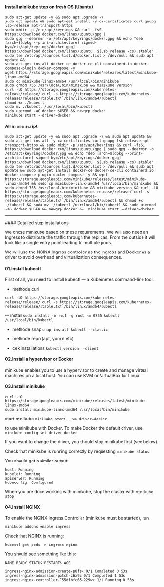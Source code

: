 #### Install minikube step on fresh OS (Ubuntu)
```
sudo apt-get update -y && sudo apt upgrade -y 
sudo apt update && sudo apt-get install -y ca-certificates curl gnupg lsb-release apt-transport-https 
sudo mkdir -p /etc/apt/keyrings && curl -fsSL https://download.docker.com/linux/ubuntu/gpg | 
sudo gpg --dearmor -o /etc/apt/keyrings/docker.gpg && echo "deb [arch=$(dpkg --print-architecture) signed-by=/etc/apt/keyrings/docker.gpg] https://download.docker.com/linux/ubuntu  $(lsb_release -cs) stable" | sudo tee /etc/apt/sources.list.d/docker.list > /dev/null && sudo apt update && 
sudo apt-get install docker-ce docker-ce-cli containerd.io docker-compose-plugin docker-compose -y 
wget https://storage.googleapis.com/minikube/releases/latest/minikube-linux-amd64 
sudo cp minikube-linux-amd64 /usr/local/bin/minikube 
sudo chmod 755 /usr/local/bin/minikube && minikube version  
curl -LO https://storage.googleapis.com/kubernetes-release/release/`curl -s https://storage.googleapis.com/kubernetes-release/release/stable.txt`/bin/linux/amd64/kubectl  
chmod +x ./kubectl 
sudo mv ./kubectl /usr/local/bin/kubectl 
sudo usermod -aG docker $USER && newgrp docker
minikube start --driver=docker
```

#### All in one script
```
sudo apt-get update -y && sudo apt upgrade -y && sudo apt update && sudo apt-get install -y ca-certificates curl gnupg lsb-release apt-transport-https && sudo mkdir -p /etc/apt/keyrings && curl -fsSL https://download.docker.com/linux/ubuntu/gpg | sudo gpg --dearmor -o /etc/apt/keyrings/docker.gpg && echo "deb [arch=$(dpkg --print-architecture) signed-by=/etc/apt/keyrings/docker.gpg] https://download.docker.com/linux/ubuntu  $(lsb_release -cs) stable" | sudo tee /etc/apt/sources.list.d/docker.list > /dev/null && sudo apt update && sudo apt-get install docker-ce docker-ce-cli containerd.io docker-compose-plugin docker-compose -y && wget https://storage.googleapis.com/minikube/releases/latest/minikube-linux-amd64 && sudo cp minikube-linux-amd64 /usr/local/bin/minikube && sudo chmod 755 /usr/local/bin/minikube && minikube version && curl -LO https://storage.googleapis.com/kubernetes-release/release/`curl -s https://storage.googleapis.com/kubernetes-release/release/stable.txt`/bin/linux/amd64/kubectl && chmod +x ./kubectl && sudo mv ./kubectl /usr/local/bin/kubectl && sudo usermod -aG docker $USER && newgrp docker &&  minikube start --driver=docker
```
<hr>
#### Detailed step installations

We chose minikube based on these requirements. We will also need an Ingress to distribute the traffic through the replicas. From the outside it will look like a single entry point leading to multiple pods. 

We will use the NGINX Ingress controller as the Ingress and Docker as a driver to avoid overhead and virtualization consequences.


#### 01.Install kubectl
First of all, you need to install kubectl — a Kubernetes command-line tool.

- methode curl
```
curl -LO https://storage.googleapis.com/kubernetes-release/release/`curl -s https://storage.googleapis.com/kubernetes-release/release/stable.txt`/bin/linux/amd64/kubectl
```
-- install
`sudo install -o root -g root -m 0755 kubectl /usr/local/bin/kubectl`

- methode snap
`snap install kubectl --classic`
- methode repo (apt, yum n etc)

- cek installations
`kubectl version --client`


#### 02.Install a hypervisor or Docker
minikube enables you to use a hypervisor to create and manage virtual machines on a local host. You can use KVM or VirtualBox for Linux.


#### 03.Install minikube

```
curl -LO https://storage.googleapis.com/minikube/releases/latest/minikube-linux-amd64
sudo install minikube-linux-amd64 /usr/local/bin/minikube
```
start minikube
`minikube start --vm-driver=docker`

to use minikube with Docker. To make Docker the default driver, use
`minikube config set driver docker`

If you want to change the driver, you should stop minikube first (see below).

Check that minikube is running correctly by requesting
`minikube status`

You should get a similar output:
```
host: Running
kubelet: Running
apiserver: Running
kubeconfig: Configured
```
When you are done working with minikube, stop the cluster with
`minikube stop`

#### 04.Install NGINX
To enable the NGINX Ingress Controller (minikube must be started), run
```
minikube addons enable ingress
```
Check that NGINX is running:
```
kubectl get pods -n ingress-nginx
```
You should see something like this:

```
NAME READY STATUS RESTARTS AGE

ingress-nginx-admission-create-p8fsk 0/1 Completed 0 53s
ingress-nginx-admission-patch-z6x9c 0/1 Completed 1 53s
ingress-nginx-controller-755dfbfc65-229wz 1/1 Running 0 53s
```



